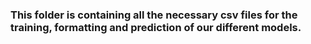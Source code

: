 ### This folder is containing all the necessary csv files for the training, formatting and prediction of our different models.
